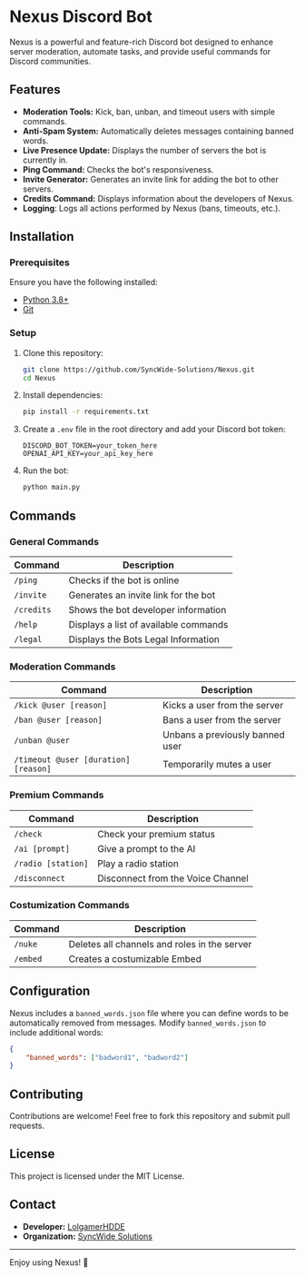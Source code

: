 # Nexus Discord Bot

Nexus is a powerful and feature-rich Discord bot designed to enhance server moderation, automate tasks, and provide useful commands for Discord communities.

## Features
- **Moderation Tools:** Kick, ban, unban, and timeout users with simple commands.
- **Anti-Spam System:** Automatically deletes messages containing banned words.
- **Live Presence Update:** Displays the number of servers the bot is currently in.
- **Ping Command:** Checks the bot's responsiveness.
- **Invite Generator:** Generates an invite link for adding the bot to other servers.
- **Credits Command:** Displays information about the developers of Nexus.
- **Logging**: Logs all actions performed by Nexus (bans, timeouts, etc.).

## Installation
### Prerequisites
Ensure you have the following installed:
- [Python 3.8+](https://www.python.org/downloads/)
- [Git](https://git-scm.com/downloads)

### Setup
1. Clone this repository:
   ```bash
   git clone https://github.com/SyncWide-Solutions/Nexus.git
   cd Nexus
   ```
2. Install dependencies:
   ```bash
   pip install -r requirements.txt
   ```
3. Create a `.env` file in the root directory and add your Discord bot token:
   ```
   DISCORD_BOT_TOKEN=your_token_here
   OPENAI_API_KEY=your_api_key_here
   ```
4. Run the bot:
   ```bash
   python main.py
   ```

## Commands
### General Commands
| Command  | Description |
|----------|-------------|
| `/ping` | Checks if the bot is online |
| `/invite` | Generates an invite link for the bot |
| `/credits` | Shows the bot developer information |
| `/help` | Displays a list of available commands |
| `/legal` | Displays the Bots Legal Information |

### Moderation Commands
| Command  | Description |
|----------|-------------|
| `/kick @user [reason]` | Kicks a user from the server |
| `/ban @user [reason]` | Bans a user from the server |
| `/unban @user` | Unbans a previously banned user |
| `/timeout @user [duration] [reason]` | Temporarily mutes a user |

### Premium Commands
| Command  | Description |
|----------|-------------|
| `/check` | Check your premium status |
| `/ai [prompt]` | Give a prompt to the AI |
| `/radio [station]` | Play a radio station |
| `/disconnect` | Disconnect from the Voice Channel |

### Costumization Commands
| Command  | Description |
|----------|-------------|
| `/nuke` | Deletes all channels and roles in the server |
| `/embed` | Creates a costumizable Embed |

## Configuration
Nexus includes a `banned_words.json` file where you can define words to be automatically removed from messages.
Modify `banned_words.json` to include additional words:
```json
{
    "banned_words": ["badword1", "badword2"]
}
```

## Contributing
Contributions are welcome! Feel free to fork this repository and submit pull requests.

## License
This project is licensed under the MIT License.

## Contact
- **Developer:** [LolgamerHDDE](https://github.com/LolgamerHDDE)
- **Organization:** [SyncWide Solutions](https://github.com/SyncWide-Solutions)

---
Enjoy using Nexus! 🚀

